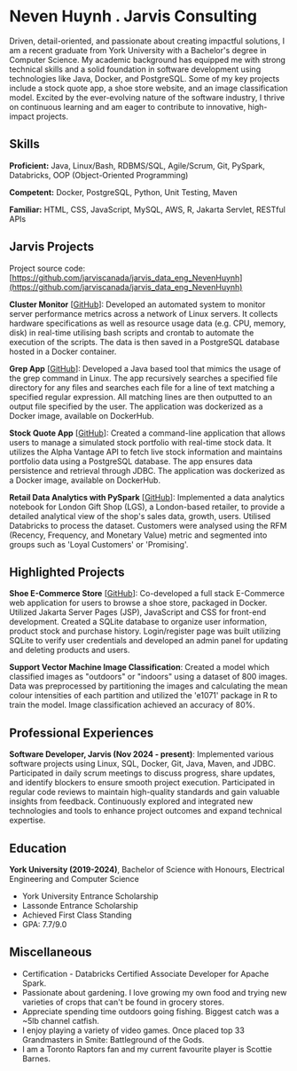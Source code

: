 # Neven Huynh . Jarvis Consulting

Driven, detail-oriented, and passionate about creating impactful solutions, I am a recent graduate from York University with a Bachelor's degree in Computer Science. My academic background has equipped me with strong technical skills and a solid foundation in software development using technologies like Java, Docker, and PostgreSQL. Some of my key projects include a stock quote app, a shoe store website, and an image classification model. Excited by the ever-evolving nature of the software industry, I thrive on continuous learning and am eager to contribute to innovative, high-impact projects.

## Skills

**Proficient:** Java, Linux/Bash, RDBMS/SQL, Agile/Scrum, Git, PySpark, Databricks, OOP (Object-Oriented Programming)

**Competent:** Docker, PostgreSQL, Python, Unit Testing, Maven

**Familiar:** HTML, CSS, JavaScript, MySQL, AWS, R, Jakarta Servlet, RESTful APIs

## Jarvis Projects

Project source code: [https://github.com/jarviscanada/jarvis_data_eng_NevenHuynh](https://github.com/jarviscanada/jarvis_data_eng_NevenHuynh)


**Cluster Monitor** [[GitHub](https://github.com/jarviscanada/jarvis_data_eng_NevenHuynh/tree/master/linux_sql)]: Developed an automated system to monitor server performance metrics across a network of Linux servers. It collects hardware specifications as well as resource usage data (e.g. CPU, memory, disk) in real-time utilising bash scripts and crontab to automate the execution of the scripts. The data is then saved in a PostgreSQL database hosted in a Docker container.

**Grep App** [[GitHub](https://github.com/jarviscanada/jarvis_data_eng_NevenHuynh/tree/master/core_java/grep)]: Developed a Java based tool that mimics the usage of the grep command in Linux. The app recursively searches a specified file directory for any files and searches each file for a line of text matching a specified regular expression. All matching lines are then outputted to an output file specified by the user. The application was dockerized as a Docker image, available on DockerHub.

**Stock Quote App** [[GitHub](https://github.com/jarviscanada/jarvis_data_eng_NevenHuynh/tree/master/core_java/jdbc)]: Created a command-line application that allows users to manage a simulated stock portfolio with real-time stock data. It utilizes the Alpha Vantage API to fetch live stock information and maintains portfolio data using a PostgreSQL database. The app ensures data persistence and retrieval through JDBC. The application was dockerized as a Docker image, available on DockerHub.

**Retail Data Analytics with PySpark** [[GitHub](https://github.com/jarviscanada/jarvis_data_eng_NevenHuynh/tree/master/pyspark/notebooks/Retail%20Data%20Analytics%20with%20Pyspark.ipynb)]: Implemented a data analytics notebook for London Gift Shop (LGS), a London-based retailer, to provide a detailed analytical view of the shop's sales data, growth, users. Utilised Databricks to process the dataset. Customers were analysed using the RFM (Recency, Frequency, and Monetary Value) metric and segmented into groups such as 'Loyal Customers' or 'Promising'. 


## Highlighted Projects
**Shoe E-Commerce Store** [[GitHub](https://github.com/stevenhaddadcs/4413-Ecommerce-Shoestore)]: Co-developed a full stack E-Commerce web application for users to browse a shoe store, packaged in Docker. Utilized Jakarta Server Pages (JSP), JavaScript and CSS for front-end development. Created a SQLite database to organize user information, product stock and purchase history. Login/register page was built utilizing SQLite to verify user credentials and developed an admin panel for updating and deleting products and users.

**Support Vector Machine Image Classification**: Created a model which classified images as "outdoors" or "indoors" using a dataset of 800 images. Data was preprocessed by partitioning the images and calculating the mean colour intensities of each partition and utilized the 'e1071' package in R to train the model. Image classification achieved an accuracy of 80%.


## Professional Experiences

**Software Developer, Jarvis (Nov 2024 - present)**: Implemented various software projects using Linux, SQL, Docker, Git, Java, Maven, and JDBC. Participated in daily scrum meetings to discuss progress, share updates, and identify blockers to ensure smooth project execution. Participated in regular code reviews to maintain high-quality standards and gain valuable insights from feedback. Continuously explored and integrated new technologies and tools to enhance project outcomes and expand technical expertise.


## Education
**York University (2019-2024)**, Bachelor of Science with Honours, Electrical Engineering and Computer Science
- York University Entrance Scholarship
- Lassonde Entrance Scholarship
- Achieved First Class Standing
- GPA: 7.7/9.0


## Miscellaneous
- Certification - Databricks Certified Associate Developer for Apache Spark.
- Passionate about gardening. I love growing my own food and trying new varieties of crops that can't be found in grocery stores.
- Appreciate spending time outdoors going fishing. Biggest catch was a ~5lb channel catfish.
- I enjoy playing a variety of video games. Once placed top 33 Grandmasters in Smite: Battleground of the Gods.
- I am a Toronto Raptors fan and my current favourite player is Scottie Barnes.